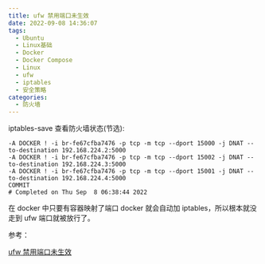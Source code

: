 ```yaml
---
title: ufw 禁用端口未生效
date: 2022-09-08 14:36:07
tags:
  - Ubuntu
  - Linux基础
  - Docker
  - Docker Compose
  - Linux
  - ufw
  - iptables
  - 安全策略
categories:
  - 防火墙
---
```


iptables-save 查看防火墙状态(节选):

```shell
-A DOCKER ! -i br-fe67cfba7476 -p tcp -m tcp --dport 15000 -j DNAT --to-destination 192.168.224.2:5000
-A DOCKER ! -i br-fe67cfba7476 -p tcp -m tcp --dport 15002 -j DNAT --to-destination 192.168.224.3:5000
-A DOCKER ! -i br-fe67cfba7476 -p tcp -m tcp --dport 15001 -j DNAT --to-destination 192.168.224.4:5000
COMMIT
# Completed on Thu Sep  8 06:38:44 2022
```

在 docker 中只要有容器映射了端口 docker 就会自动加 iptables，所以根本就没走到 ufw 端口就被放行了。

参考：

[ufw 禁用端口未生效](https://www.cnblogs.com/hujingnb/p/15579099.html)
